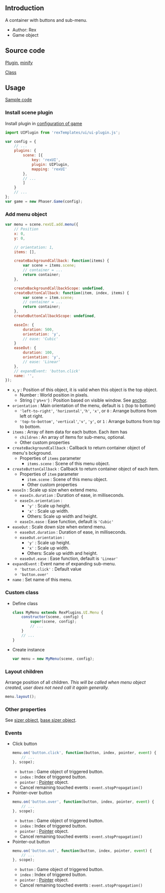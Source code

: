 ## Introduction

A container with buttons and sub-menu.

- Author: Rex
- Game object

## Source code

[Plugin](https://github.com/rexrainbow/phaser3-rex-notes/blob/master/templates/ui/ui-plugin.js), [minify](https://github.com/rexrainbow/phaser3-rex-notes/blob/master/plugins/dist/rexuiplugin.min.js)

[Class](https://github.com/rexrainbow/phaser3-rex-notes/blob/master/templates/ui/menu/Menu.js)

## Usage

[Sample code](https://github.com/rexrainbow/phaser3-rex-notes/tree/master/examples/ui-menu)

### Install scene plugin

Install plugin in [configuration of game](game.md#configuration)

```javascript
import UIPlugin from 'rexTemplates/ui/ui-plugin.js';

var config = {
    // ...
    plugins: {
        scene: [{
            key: 'rexUI',
            plugin: UIPlugin,
            mapping: 'rexUI'
        },
        // ...
        ]
    }
    // ...
};
var game = new Phaser.Game(config);
```

### Add menu object

```javascript
var menu = scene.rexUI.add.menu({
    // Position
    x: 0,
    y: 0,

    // orientation: 1,
    items: [],

    createBackgroundCallback: function(items) {
        var scene = items.scene;
        // container = ...
        return container;
    },

    createBackgroundCallbackScope: undefined,
    createButtonCallback: function(item, index, items) {
        var scene = item.scene;
        // container = ...
        return container;
    },
    createButtonCallbackScope: undefined,

    easeIn: {
        duration: 500,
        orientation: 'y',
        // ease: 'Cubic'
    }
    easeOut: {
        duration: 100,
        orientation: 'y',
        // ease: 'Linear'
    },
    // expandEvent: 'button.click'
    name: '',
});
```

- `x`, `y` : Position of this object, it is valid when this object is the top object.
    - Number : World position in pixels.
    - String (`'p%+n'`) : Position based on visible window. See [anchor](anchor.md#create-instance).
- `orientation` : Main orientation of the menu, default is `1` (top to bottom)
    - `'left-to-right'`, `'horizontal'`,`'h'`, `'x'`, or `0` : Arrange buttons from left ot right.
    - `'top-to-bottom'`, `'vertical'`,`'v'`, `'y'`, or `1` : Arrange buttons from top to bottom.
- `items` : Array of item data for each button. Each item has
    - `children` : An array of items for sub-menu, optional.
    - Other custom properties
- `createBackgroundCallback` : Callback to return container object of menu's bckground.
    - Properties of `items` parameter
        - `items.scene` : Scene of this menu object.
- `createButtonCallback` : Callback to return container object of each item.
    - Properties of `item` parameter
        - `item.scene` : Scene of this menu object.
        - Other custom properties
- `easeIn` : Scale up size when extend menu.
    - `easeIn.duration` : Duration of ease, in milliseconds.
    - `easeIn.orientation` :
        - `'y'` : Scale up height.
        - `'x'` : Scale up width.
        - Others: Scale up width and height.
    - `easeIn.ease` : Ease function, default is `'Cubic'`
- `easeOut` : Scale down size when extend menu.
    - `easeOut.duration` : Duration of ease, in milliseconds.
    - `easeOut.orientation` :
        - `'y'` : Scale up height.
        - `'x'` : Scale up width.
        - Others: Scale up width and height.
    - `easeOut.ease` : Ease function, default is `'Linear'`
- `expandEvent` : Event name of expanding sub-menu.
    - `'button.click'` : Default value
    - `'button.over'`
- `name` : Set name of this menu.

### Custom class

- Define class
    ```javascript
    class MyMenu extends RexPlugins.UI.Menu {
        constructor(scene, config) {
            super(scene, config);
            // ...
        }
        // ...
    }
    ```
- Create instance
    ```javascript
    var menu = new MyMenu(scene, config);
    ```

### Layout children

Arrange position of all children. 
*This will be called when menu object created, user does not need call it again generally.*

```javascript
menu.layout();
```

### Other properties

See [sizer object](ui-sizer.md), [base sizer object](ui-basesizer.md).

### Events

- Click button
    ```javascript
    menu.on('button.click', function(button, index, pointer, event) {
        // ...
    }, scope);
    ```
    - `button` : Game object of triggered button.
    - `index` : Index of triggered button.
    - `pointer` : [Pointer](touchevents.md#properties-of-point) object.
    - Cancel remaining touched events : `event.stopPropagation()`
- Pointer-over button
    ```javascript
    menu.on('button.over', function(button, index, pointer, event) {
        // ...
    }, scope);
    ```
    - `button` : Game object of triggered button.
    - `index` : Index of triggered button.
    - `pointer` : [Pointer](touchevents.md#properties-of-point) object.
    - Cancel remaining touched events : `event.stopPropagation()`
- Pointer-out button
    ```javascript
    menu.on('button.out', function(button, index, pointer, event) {
        // ...
    }, scope);
    ```
    - `button` : Game object of triggered button.
    - `index` : Index of triggered button.
    - `pointer` : [Pointer](touchevents.md#properties-of-point) object.
    - Cancel remaining touched events : `event.stopPropagation()`
